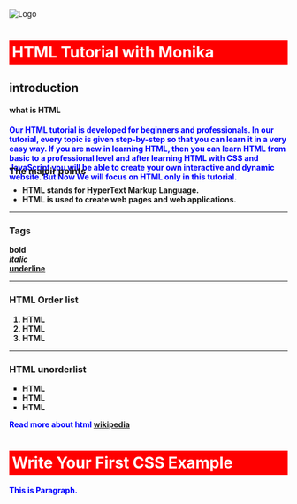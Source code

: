<!DOCTYPE html>
<html>
  <head>  
  </head>
  <body>
  <img src="https://www.google.com/imgres?q=html%20icon&imgurl=https%3A%2F%2Fstatic.vecteezy.com%2Fsystem%2Fresources%2Fpreviews%2F013%2F313%2F458%2Fnon_2x%2Fhtml-icon-3d-rendering-illustration-vector.jpg&imgrefurl=https%3A%2F%2Fwww.vecteezy.com%2Ffree-vector%2Fhtml-icon&docid=-U96Sz4FEiGuIM&tbnid=ymJyUEQnb_OS5M&vet=12ahUKEwjMtuKr8POGAxWmSWwGHa4kCwwQM3oECF4QAA..i&w=1296&h=980&hcb=2&ved=2ahUKEwjMtuKr8POGAxWmSWwGHa4kCwwQM3oECF4QAA"alt="Logo"/>
          <div>
            <h1>HTML Tutorial with Monika</h1>
            <h2>introduction</h4>
          </div>
          <h4>what is HTML</h2>
          <p style="height: 50px; color: blue">
            <b>Our HTML tutorial is developed for beginners and professionals. In our tutorial, every topic is given step-by-step so that you can learn it in a very easy way. If you are new in learning HTML, then you can learn HTML from basic to a professional level and after learning HTML with CSS and JavaScript you will be able to create your own interactive and dynamic website. But Now We will focus on HTML only in this tutorial.
          </p>
        </section>
        <section class="point_section">
          <h3>The majoir points</h3>
          <ul>
            <li>
              HTML stands for HyperText Markup Language.
            </li>
            <li>
              HTML is used to create web pages and web applications.
            </li>
            </ul>
          <hr>
          <h3>Tags</h3>
          <b>bold</b>
          <br>
          <i>italic</i>
          <br>
          <u>underline</u>
          <br>
          <hr>
          <h3>HTML Order list</h3>
          <ol>
            <li>HTML</li>
            <li>HTML</li>
            <li>HTML</li>
          </ol>
          <hr>
           <h3>HTML unorderlist</h3>
             <ul style="list-style-type: square;">
               <li>HTML</li>
               <li>HTML</li>
               <li>HTML</li>
             </ul>
        </section>
        <footer>
          <p>
            Read more about html
           <a href="https://en.wikipedia.org/wiki/HTML_form"> wikipedia </a>
          </p>
        </footer>
      </div>
    </div>
  </body>
</html>


<!DOCTYPE>  
<html>  
<head>  
<style>  
h1{  
color:white;  
background-color:red;  
padding:5px;  
}  
p{  
color:blue;  
}  
</style>  
</head>  
<body>  
<h1>Write Your First CSS Example</h1>  
<p>This is Paragraph.</p>  
</body>  
</html>  
